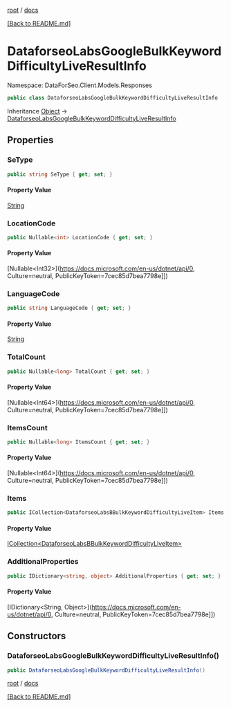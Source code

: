 [root](./../ "root") / [docs](./ "docs")

[[Back to README.md]](./../README.md "[Back to README.md]")

# DataforseoLabsGoogleBulkKeywordDifficultyLiveResultInfo

Namespace: DataForSeo.Client.Models.Responses

```csharp
public class DataforseoLabsGoogleBulkKeywordDifficultyLiveResultInfo
```

Inheritance [Object](https://docs.microsoft.com/en-us/dotnet/api/Object) → [DataforseoLabsGoogleBulkKeywordDifficultyLiveResultInfo](./DataforseoLabsGoogleBulkKeywordDifficultyLiveResultInfo.md)

## Properties

### **SeType**

```csharp
public string SeType { get; set; }
```

#### Property Value

[String](https://docs.microsoft.com/en-us/dotnet/api/String)<br>

### **LocationCode**

```csharp
public Nullable<int> LocationCode { get; set; }
```

#### Property Value

[Nullable&lt;Int32&gt;](https://docs.microsoft.com/en-us/dotnet/api/0, Culture=neutral, PublicKeyToken=7cec85d7bea7798e]])<br>

### **LanguageCode**

```csharp
public string LanguageCode { get; set; }
```

#### Property Value

[String](https://docs.microsoft.com/en-us/dotnet/api/String)<br>

### **TotalCount**

```csharp
public Nullable<long> TotalCount { get; set; }
```

#### Property Value

[Nullable&lt;Int64&gt;](https://docs.microsoft.com/en-us/dotnet/api/0, Culture=neutral, PublicKeyToken=7cec85d7bea7798e]])<br>

### **ItemsCount**

```csharp
public Nullable<long> ItemsCount { get; set; }
```

#### Property Value

[Nullable&lt;Int64&gt;](https://docs.microsoft.com/en-us/dotnet/api/0, Culture=neutral, PublicKeyToken=7cec85d7bea7798e]])<br>

### **Items**

```csharp
public ICollection<DataforseoLabsBBulkKeywordDifficultyLiveItem> Items { get; set; }
```

#### Property Value

[ICollection&lt;DataforseoLabsBBulkKeywordDifficultyLiveItem&gt;](./DataforseoLabsBBulkKeywordDifficultyLiveItem.md)<br>

### **AdditionalProperties**

```csharp
public IDictionary<string, object> AdditionalProperties { get; set; }
```

#### Property Value

[IDictionary&lt;String, Object&gt;](https://docs.microsoft.com/en-us/dotnet/api/0, Culture=neutral, PublicKeyToken=7cec85d7bea7798e]])<br>

## Constructors

### **DataforseoLabsGoogleBulkKeywordDifficultyLiveResultInfo()**

```csharp
public DataforseoLabsGoogleBulkKeywordDifficultyLiveResultInfo()
```

[root](./../ "root") / [docs](./ "docs")

[[Back to README.md]](./../README.md "[Back to README.md]")
